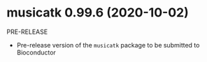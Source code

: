 # musicatk 0.99.6 (2020-10-02)
PRE-RELEASE
* Pre-release version of the `musicatk` package to be submitted to Bioconductor
